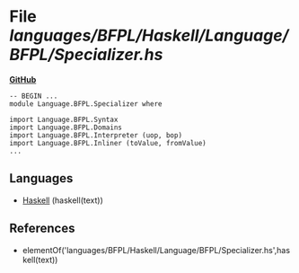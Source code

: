 # File _languages/BFPL/Haskell/Language/BFPL/Specializer.hs_
**[GitHub](https://github.com/softlang/yas/blob/master/languages/BFPL/Haskell/Language/BFPL/Specializer.hs)**
```
-- BEGIN ...
module Language.BFPL.Specializer where

import Language.BFPL.Syntax
import Language.BFPL.Domains
import Language.BFPL.Interpreter (uop, bop)
import Language.BFPL.Inliner (toValue, fromValue)
...
```

## Languages
* [Haskell](../languages/Haskell.md) (haskell(text))

## References
* elementOf('languages/BFPL/Haskell/Language/BFPL/Specializer.hs',haskell(text))
